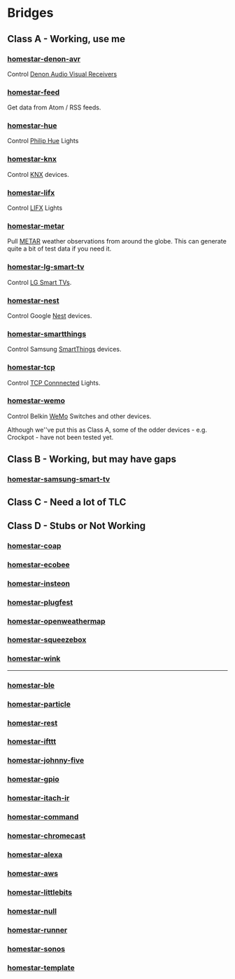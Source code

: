 # Bridges

## Class A - Working, use me

### [homestar-denon-avr](https://github.com/dpjanes/homestar-denon-avr)

Control [Denon Audio Visual Receivers](https://usa.denon.com/us/product/hometheater/receivers)

### [homestar-feed](https://github.com/dpjanes/homestar-feed)

Get data from Atom / RSS feeds.

### [homestar-hue](https://github.com/dpjanes/homestar-hue)

Control [Philip Hue](http://www2.meethue.com/en-ca/) Lights

### [homestar-knx](https://github.com/dpjanes/homestar-knx)

Control [KNX](https://en.wikipedia.org/wiki/KNX_(standard)) devices. 

### [homestar-lifx](https://github.com/dpjanes/homestar-lifx)

Control [LIFX](http://www.lifx.com/) Lights

### [homestar-metar](https://github.com/dpjanes/homestar-metar)

Pull [METAR](https://en.wikipedia.org/wiki/METAR) weather observations from around the globe.
This can generate quite a bit of test data if you need it.

### [homestar-lg-smart-tv](https://github.com/dpjanes/homestar-lg-smart-tv)

Control [LG Smart TVs](http://www.lg.com/us/experience-tvs/smart-tv).

### [homestar-nest](https://github.com/dpjanes/homestar-nest)

Control Google [Nest](https://nest.com/ca/) devices.

### [homestar-smartthings](https://github.com/dpjanes/homestar-smartthings)

Control Samsung [SmartThings](https://www.smartthings.com/) devices. 

### [homestar-tcp](https://github.com/dpjanes/homestar-tcp)

Control [TCP Connnected](http://www.tcpi.com/) Lights.

### [homestar-wemo](https://github.com/dpjanes/homestar-wemo)

Control Belkin [WeMo](http://www.wemo.com/) Switches and other devices.

Although we''ve put this as Class A, some of the odder devices - e.g. Crockpot -
have not been tested yet.

## Class B - Working, but may have gaps

### [homestar-samsung-smart-tv](https://github.com/dpjanes/homestar-samsung-smart-tv)

## Class C - Need a lot of TLC

## Class D - Stubs or Not Working

### [homestar-coap](https://github.com/dpjanes/homestar-coap)
### [homestar-ecobee](https://github.com/dpjanes/homestar-ecobee)
### [homestar-insteon](https://github.com/dpjanes/homestar-insteon)
### [homestar-plugfest](https://github.com/dpjanes/homestar-plugfest)
### [homestar-openweathermap](https://github.com/dpjanes/homestar-openweathermap)
### [homestar-squeezebox](https://github.com/dpjanes/homestar-squeezebox)
### [homestar-wink](https://github.com/dpjanes/homestar-wink)

-------------

### [homestar-ble](https://github.com/dpjanes/homestar-ble)
### [homestar-particle](https://github.com/dpjanes/homestar-particle)
### [homestar-rest](https://github.com/dpjanes/homestar-rest)
### [homestar-ifttt](https://github.com/dpjanes/homestar-ifttt)
### [homestar-johnny-five](https://github.com/dpjanes/homestar-johnny-five)
### [homestar-gpio](https://github.com/dpjanes/homestar-gpio)
### [homestar-itach-ir](https://github.com/dpjanes/homestar-itach-ir)
### [homestar-command](https://github.com/dpjanes/homestar-command)

### [homestar-chromecast](https://github.com/dpjanes/homestar-chromecast)

### [homestar-alexa](https://github.com/dpjanes/homestar-alexa)
### [homestar-aws](https://github.com/dpjanes/homestar-aws)
### [homestar-littlebits](https://github.com/dpjanes/homestar-littlebits)
### [homestar-null](https://github.com/dpjanes/homestar-null)
### [homestar-runner](https://github.com/dpjanes/homestar-runner)
### [homestar-sonos](https://github.com/dpjanes/homestar-sonos)
### [homestar-template](https://github.com/dpjanes/homestar-template)
